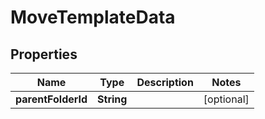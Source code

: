 
# MoveTemplateData

## Properties
Name | Type | Description | Notes
------------ | ------------- | ------------- | -------------
**parentFolderId** | **String** |  |  [optional]



